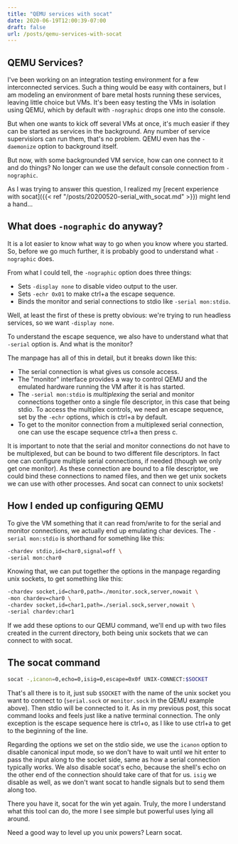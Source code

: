 ```yaml
---
title: "QEMU services with socat"
date: 2020-06-19T12:00:39-07:00
draft: false
url: /posts/qemu-services-with-socat
---
```


## QEMU Services?

I've been working on an integration testing environment for a few
interconnected services. Such a thing would be easy with containers, but I am
modeling an environment of bare metal hosts running these services, leaving
little choice but VMs. It's been easy testing the VMs in isolation using QEMU,
which by default with `-nographic` drops one into the console.

But when one wants to kick off several VMs at once, it's much easier if they
can be started as services in the background. Any number of service
supervisiors can run them, that's no problem. QEMU even has the `-daemonize`
option to background itself.

But now, with some backgrounded VM service, how can one connect to it and do
things? No longer can we use the default console connection from `-nographic`.

As I was trying to answer this question, I realized my [recent experience with
socat]({{< ref "/posts/20200520-serial_with_socat.md" >}}) might lend a hand...

## What does `-nographic` do anyway?

It is a lot easier to know what way to go when you know where you started.  So,
before we go much further, it is probably good to understand what `-nographic`
does.

From what I could tell, the `-nographic` option does three things:

* Sets `-display none` to disable video output to the user.
* Sets `-echr 0x01` to make ctrl+a the escape sequence.
* Binds the monitor and serial connections to stdio like `-serial mon:stdio`.

Well, at least the first of these is pretty obvious: we're trying to run
headless services, so we want `-display none`.

To understand the escape sequence, we also have to understand what that
`-serial` option is. And what is the monitor?

The manpage has all of this in detail, but it breaks down like this:

* The serial connection is what gives us console access.
* The "monitor" interface provides a way to control QEMU and the emulated
  hardware running the VM  after it is has started.
* The `-serial mon:stdio` is _multiplexing_ the serial and monitor connections
  together onto a single file descriptor, in this case that being stdio.  To
  access the multiplex controls, we need an escape sequence, set by the `-echr`
  options, which is ctrl+a by default.
* To get to the monitor connection from a multiplexed serial connection, one
  can use the escape sequence ctrl+a then press c.

It is important to note that the serial and monitor connections do not have to
be multiplexed, but can be bound to two different file descriptors. In fact one
can configure multiple serial connections, if needed (though we only get one
monitor).  As these connection are bound to a file descriptor, we could bind
these connections to named files, and then we get unix sockets we can use with
other processes.  And socat can connect to unix sockets!

## How I ended up configuring QEMU

To give the VM something that it can read from/write to for the serial and
monitor connections, we actually end up emulating char devices. The `-serial
mon:stdio` is shorthand for something like this:

```sh
-chardev stdio,id=char0,signal=off \
-serial mon:char0
```

Knowing that, we can put together the options in the manpage regarding unix
sockets, to get something like this:

```sh
-chardev socket,id=char0,path=./monitor.sock,server,nowait \
-mon chardev=char0 \
-chardev socket,id=char1,path=./serial.sock,server,nowait \
-serial chardev:char1
```

If we add these options to our QEMU command, we'll end up with two files
created in the current directory, both being unix sockets that we can connect
to with socat.

## The socat command

```sh
socat -,icanon=0,echo=0,isig=0,escape=0x0f UNIX-CONNECT:$SOCKET
```

That's all there is to it, just sub `$SOCKET` with the name of the unix socket you
want to connect to (`serial.sock` or `monitor.sock` in the QEMU example above).
Then stdio will be connected to it. As in my previous post, this socat command looks
and feels just like a native terminal connection. The only exception is the escape
sequence here is ctrl+o, as I like to use ctrl+a to get to the beginning of the
line.

Regarding the options we set on the stdio side, we use the `icanon` option to
disable canonical input mode, so we don't have to wait until we hit enter to
pass the input along to the socket side, same as how a serial connection
typically works. We also disable socat's echo, because the shell's echo on the
other end of the connection should take care of that for us. `isig` we disable
as well, as we don't want socat to handle signals but to send them along too.

There you have it, socat for the win yet again. Truly, the more I understand
what this tool can do, the more I see simple but powerful uses lying all
around.

Need a good way to level up you unix powers? Learn socat.
